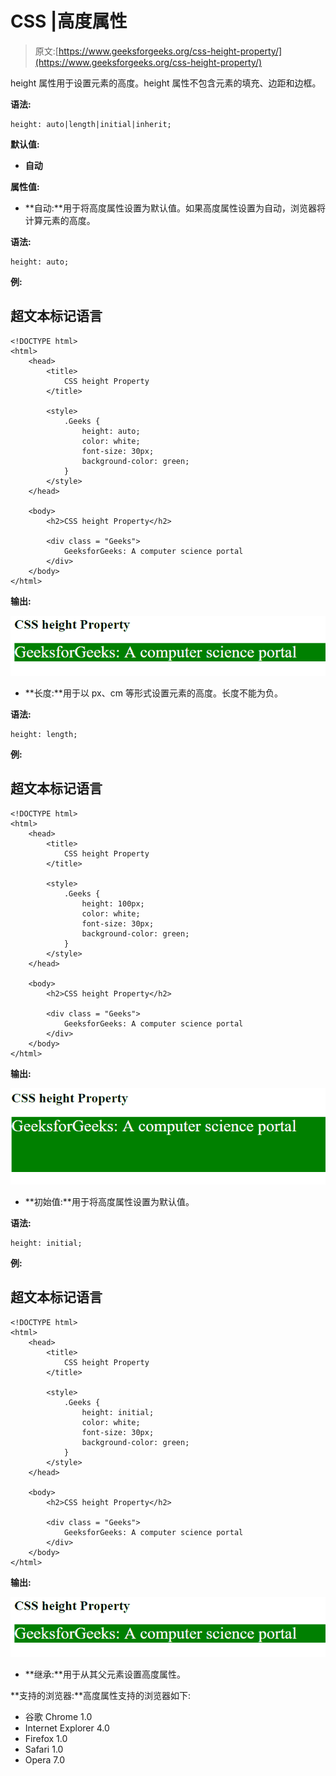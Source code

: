 # CSS |高度属性

> 原文:[https://www.geeksforgeeks.org/css-height-property/](https://www.geeksforgeeks.org/css-height-property/)

height 属性用于设置元素的高度。height 属性不包含元素的填充、边距和边框。

**语法:**

```
height: auto|length|initial|inherit;
```

**默认值:**

*   **自动**

**属性值:**

*   **自动:**用于将高度属性设置为默认值。如果高度属性设置为自动，浏览器将计算元素的高度。

**语法:**

```
height: auto;
```

**例:**

## 超文本标记语言

```
<!DOCTYPE html>
<html>
    <head>
        <title>
            CSS height Property
        </title>

        <style>
            .Geeks {
                height: auto;
                color: white;
                font-size: 30px;
                background-color: green;
            }
        </style>
    </head>

    <body>
        <h2>CSS height Property</h2>

        <div class = "Geeks">
            GeeksforGeeks: A computer science portal
        </div>
    </body>
</html>                   
```

**输出:**

![CSS_height property numeric value ](img/bb643d9668b7a2a65cb42369abb5a546.png)

*   **长度:**用于以 px、cm 等形式设置元素的高度。长度不能为负。

**语法:**

```
height: length;
```

**例:**

## 超文本标记语言

```
<!DOCTYPE html>
<html>
    <head>
        <title>
            CSS height Property
        </title>

        <style>
            .Geeks {
                height: 100px;
                color: white;
                font-size: 30px;
                background-color: green;
            }
        </style>
    </head>

    <body>
        <h2>CSS height Property</h2>

        <div class = "Geeks">
            GeeksforGeeks: A computer science portal
        </div>
    </body>
</html>                   
```

**输出:**

![CSS height property](img/a56327840e3cdf6ef66e6c0c8a3d2620.png)

*   **初始值:**用于将高度属性设置为默认值。

**语法:**

```
height: initial;
```

**例:**

## 超文本标记语言

```
<!DOCTYPE html>
<html>
    <head>
        <title>
            CSS height Property
        </title>

        <style>
            .Geeks {
                height: initial;
                color: white;
                font-size: 30px;
                background-color: green;
            }
        </style>
    </head>

    <body>
        <h2>CSS height Property</h2>

        <div class = "Geeks">
            GeeksforGeeks: A computer science portal
        </div>
    </body>
</html>                   
```

**输出:**

![CSS height property auto](img/bb643d9668b7a2a65cb42369abb5a546.png)

*   **继承:**用于从其父元素设置高度属性。

**支持的浏览器:**高度属性支持的浏览器如下:

*   谷歌 Chrome 1.0
*   Internet Explorer 4.0
*   Firefox 1.0
*   Safari 1.0
*   Opera 7.0
